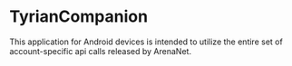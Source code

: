 # TyrianCompanion

This application for Android devices is intended to utilize the entire set of account-specific api calls released by ArenaNet.
